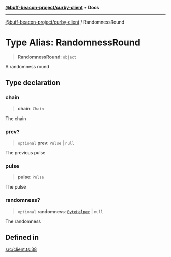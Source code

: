[**@buff-beacon-project/curby-client**](../index.md) • **Docs**

***

[@buff-beacon-project/curby-client](../index.md) / RandomnessRound

# Type Alias: RandomnessRound

> **RandomnessRound**: `object`

A randomness round

## Type declaration

### chain

> **chain**: `Chain`

The chain

### prev?

> `optional` **prev**: `Pulse` \| `null`

The previous pulse

### pulse

> **pulse**: `Pulse`

The pulse

### randomness?

> `optional` **randomness**: [`ByteHelper`](ByteHelper.md) \| `null`

The randomness

## Defined in

[src/client.ts:38](https://github.com/buff-beacon-project/curby-js-client/blob/a66d984f301cf986f3d63ed0a96c3b3cbe7f067a/src/client.ts#L38)
